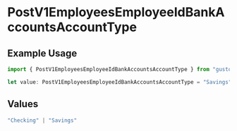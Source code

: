 # PostV1EmployeesEmployeeIdBankAccountsAccountType

## Example Usage

```typescript
import { PostV1EmployeesEmployeeIdBankAccountsAccountType } from "gusto_embedded/models/operations";

let value: PostV1EmployeesEmployeeIdBankAccountsAccountType = "Savings";
```

## Values

```typescript
"Checking" | "Savings"
```